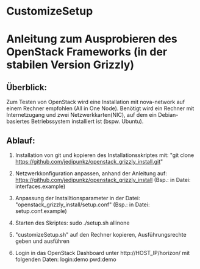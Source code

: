 CustomizeSetup
====================

Anleitung zum Ausprobieren des OpenStack Frameworks (in der stabilen Version Grizzly)
======================================================================================

Überblick:
----------
Zum Testen von OpenStack wird eine Installation mit nova-network auf einem Rechner empfohlen (All in One Node).
Benötigt wird ein Rechner mit Internetzugang und zwei Netzwerkkarten(NIC), auf dem
ein Debian-basiertes Betriebssystem installiert ist (bspw. Ubuntu).

Ablauf:
----------
1. Installation von git und kopieren des Installationsskriptes mit:
"git clone https://github.com/jedipunkz/openstack_grizzly_install.git"

2. Netzwerkkonfiguration anpassen, anhand der Anleitung auf:
https://github.com/jedipunkz/openstack_grizzly_install
(Bsp.: in Datei: interfaces.example)

3. Anpassung der Installtionsparameter in der Datei:
"openstack_grizzly_install/setup.conf"
(Bsp.: in Datei: setup.conf.example)

4. Starten des Skriptes: sudo ./setup.sh allinone

5. "customizeSetup.sh" auf den Rechner kopieren, Ausführungsrechte geben und ausführen

6. Login in das OpenStack Dashboard unter http://HOST_IP/horizon/
mit folgenden Daten:
login:demo pwd:demo


